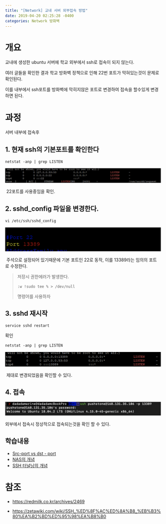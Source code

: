 ```yaml
---
title: "[Network] 교내 서버 외부접속 방법"
date: 2019-04-20 02:25:28 -0400
categories: Network 방화벽
---
```




# 개요

교내에 생성한 ubuntu 서버에 학교 외부에서 ssh로 접속이 되지 않는다.

여러 글들을 확인한 결과 학교 방화벽 정책으로 인해 22번 포트가 막혀있는것이 문제로 확인된다.

이를 내부에서 ssh포트를 방화벽에 막히지않은 포트로 변경하여 접속을 할수있게 변경하면 된다.



# 과정

서버 내부에 접속후

## 1. 현재 ssh의 기본포트를 확인한다

```
netstat -anp | grep LISTEN
```

![image-20190420173213527](../assets/images/image-20190420173213527.png)



​	22포트를 사용중임을 확인.



## 2. sshd_config 파일을 변경한다.

```
vi /etc/ssh/sshd_config
```

![image-20190420173258425](../assets/images/image-20190420173258425.png)

​	주석으로 설정되어 있기때문에 기본 포트인 22로 동작, 이를 13389라는 임의의 포트로 수정한다.



> 저장시 권한에러가 발생한다. 
>
> ```
> :w !sudo tee % > /dev/null
> ```
>
> 명령어를 사용하자





## 3. sshd 재시작

```
service sshd restart
```

확인

```
netstat -anp | grep LISTEN
```

![image-20190420173558594](../assets/images/image-20190420173558594.png)

​	제대로 변경되었음을 확인할 수 있다.



## 4. 접속

![image-20190420173709346](../assets/images/image-20190420173709346.png)

외부에서 접속시 정상적으로 접속되는것을 확인 할 수 있다.





## 학습내용



- [Src-port vs dst - port](<https://kldp.org/node/153156>)
- [NAS의 개념](<https://www.seagate.com/kr/ko/tech-insights/what-is-nas-master-ti/>)
- [SSH 터널닝의 개념](<https://bimmermac.com/1916>)



# 참조 

- <https://redmilk.co.kr/archives/2469> 

- <https://zetawiki.com/wiki/SSH_%ED%8F%AC%ED%8A%B8_%EB%B3%80%EA%B2%BD%ED%95%98%EA%B8%B0>

